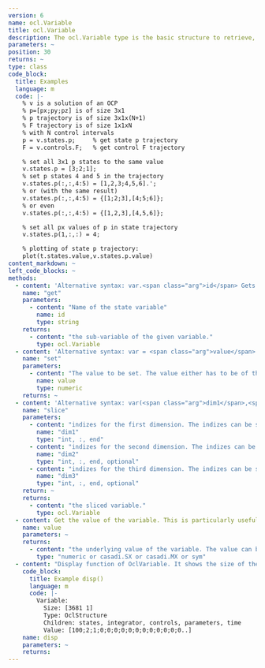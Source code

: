 ```yaml
---
version: 6
name: ocl.Variable
title: ocl.Variable
description: The ocl.Variable type is the basic structure to retrieve, store, modify structured optimization variables. You can access subvariables by their name like the state trajectory or the control variables.
parameters: ~
position: 30
returns: ~
type: class
code_block:
  title: Examples
  language: m
  code: |-
    % v is a solution of an OCP
    % p=[px;py;pz] is of size 3x1
    % p trajectory is of size 3x1x(N+1)
    % F trajectory is of size 1x1xN
    % with N control intervals
    p = v.states.p;     % get state p trajectory
    F = v.controls.F;   % get control F trajectory

    % set all 3x1 p states to the same value
    v.states.p = [3;2;1];
    % set p states 4 and 5 in the trajectory
    v.states.p(:,:,4:5) = [1,2,3;4,5,6].';
    % or (with the same result)
    v.states.p(:,:,4:5) = {[1;2;3],[4;5;6]};
    % or even
    v.states.p(:,:,4:5) = {[1,2,3],[4,5,6]};

    % set all px values of p in state trajectory
    v.states.p(1,:,:) = 4;

    % plotting of state p trajectory:
    plot(t.states.value,v.states.p.value)
content_markdown: ~
left_code_blocks: ~
methods:
  - content: 'Alternative syntax: var.<span class="arg">id</span> Gets a sub-variable of a variable. You can use the shorthand notation with the dot operator, e.g.: solution.states.x'
    name: "get"
    parameters:
      - content: "Name of the state variable"
        name: id
        type: string
    returns:
      - content: "the sub-variable of the given variable."
        type: ocl.Variable
  - content: 'Alternative syntax: var = <span class="arg">value</span> Sets a value to the variable.'
    name: "set"
    parameters:
      - content: "The value to be set. The value either has to be of the same dimension as the variable or if possible it will be repeated in some dimensions to fit the variable. Scalar values will be set to all entries of the variable. You can use the shorthand notation, e.g. initialGuess.states.x = [1,2,3]"
        name: value
        type: numeric
    returns: ~
  - content: 'Alternative syntax: var(<span class="arg">dim1</span>,<span class="arg">dim2</span>,<span class="arg">dim3</span>) Gets a slice of a variable. You can slice a variable the same way as you would index a matrix in Matlab/Octave which means linear indexing is also possible.'
    name: "slice"
    parameters:
      - content: "indizes for the first dimension. The indizes can be scalar, integer arrays, or you can use : or end."
        name: "dim1"
        type: "int, :, end"
      - content: "indizes for the second dimension. The indizes can be scalar, integer arrays, or you can use : or end."
        name: "dim2"
        type: "int, :, end, optional"
      - content: "indizes for the third dimension. The indizes can be scalar, integer arrays, or you can use : or end."
        name: "dim3"
        type: "int, :, end, optional"
    return: ~
    returns:
      - content: "the sliced variable."
        type: ocl.Variable
  - content: Get the value of the variable. This is particularly useful if you want to plot the numeric values of the variable, for example for the solution. In system and OCP definition this gives you the underlying symbolic values.
    name: value
    parameters: ~
    returns:
      - content: "the underlying value of the variable. The value can be either numeric (for initial guess and solution) or symbolic (in system/ocp definitions)."
        type: "numeric or casadi.SX or casadi.MX or sym"
  - content: "Display function of OclVariable. It shows the size of the variable, the names of the children variables, and a part of the value. The output of an OCP initial guess variable looks similar to:"
    code_block:
      title: Example disp()
      language: m
      code: |-
        Variable:
          Size: [3681 1]
          Type: OclStructure
          Children: states, integrator, controls, parameters, time
          Value: [100;2;1;0;0;0;0;0;0;0;0;0;0;0;0..]
    name: disp
    parameters: ~
    returns:
---
```

